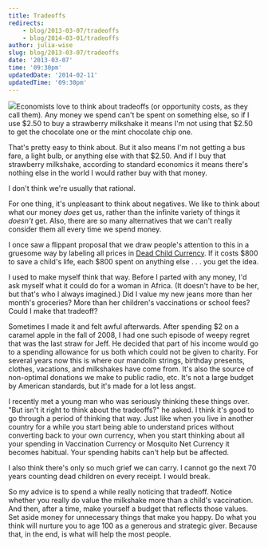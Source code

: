 ```yaml
---
title: Tradeoffs
redirects:
    - blog/2013-03-07/tradeoffs
    - blog/2014-03-01/tradeoffs
author: julia-wise
slug: blog/2013-03-07/tradeoffs
date: '2013-03-07'
time: '09:30pm'
updatedDate: '2014-02-11'
updatedTime: '09:30pm'
---
```

![](/images/uploads/juliawise.jpg)Economists love to think about tradeoffs (or opportunity costs, as they call them). Any money we spend can't be spent on something else, so if I use $2.50 to buy a strawberry milkshake it means I'm not using that $2.50 to get the chocolate one or the mint chocolate chip one.

That's pretty easy to think about. But it also means I'm not getting a bus fare, a light bulb, or anything else with that $2.50\. And if I buy that strawberry milkshake, according to standard economics it means there's nothing else in the world I would rather buy with that money.

I don't think we're usually that rational.

For one thing, it's unpleasant to think about negatives. We like to think about what our money _does_ get us, rather than the infinite variety of things it _doesn't_ get. Also, there are so many alternatives that we can't really consider them all every time we spend money.

I once saw a flippant proposal that we draw people's attention to this in a gruesome way by labeling all prices in [Dead Child Currency](http://www.raikoth.net/deadchild.html). If it costs $800 to save a child's life, each $800 spent on anything else . . . you get the idea.

I used to make myself think that way. Before I parted with any money, I'd ask myself what it could do for a woman in Africa. (It doesn't have to be her, but that's who I always imagined.) Did I value my new jeans more than her month's groceries? More than her children's vaccinations or school fees? Could I make that tradeoff?

Sometimes I made it and felt awful afterwards. After spending $2 on a caramel apple in the fall of 2008, I had one such episode of weepy regret that was the last straw for Jeff. He decided that part of his income would go to a spending allowance for us both which could not be given to charity. For several years now this is where our mandolin strings, birthday presents, clothes, vacations, and milkshakes have come from. It's also the source of non-optimal donations we make to public radio, etc. It's not a large budget by American standards, but it's made for a lot less angst.

I recently met a young man who was seriously thinking these things over. "But isn't it right to think about the tradeoffs?" he asked. I think it's good to go through a period of thinking that way. Just like when you live in another country for a while you start being able to understand prices without converting back to your own currency, when you start thinking about all your spending in Vaccination Currency or Mosquito Net Currency it becomes habitual. Your spending habits can't help but be affected.

I also think there's only so much grief we can carry. I cannot go the next 70 years counting dead children on every receipt. I would break.

So my advice is to spend a while really noticing that tradeoff. Notice whether you really do value the milkshake more than a child's vaccination. And then, after a time, make yourself a budget that reflects those values. Set aside money for unnecessary things that make you happy. Do what you think will nurture you to age 100 as a generous and strategic giver. Because that, in the end, is what will help the most people.